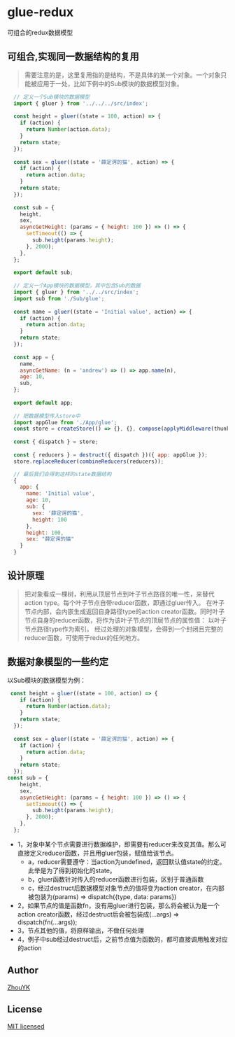 # glue-redux

可组合的redux数据模型

## 可组合,实现同一数据结构的复用

> 需要注意的是，这里复用指的是结构，不是具体的某一个对象。一个对象只能被应用于一处，比如下例中的Sub模块的数据模型对象。
```jsx harmony
  // 定义一个Sub模块的数据模型
  import { gluer } from '../../../src/index';
  
  const height = gluer((state = 100, action) => {
    if (action) {
      return Number(action.data);
    }
    return state;
  });
  
  const sex = gluer((state = '薛定谔的猫', action) => {
    if (action) {
      return action.data;
    }
    return state;
  });
  
  const sub = {
    height,
    sex,
    asyncGetHeight: (params = { height: 100 }) => () => {
      setTimeout(() => {
        sub.height(params.height);
      }, 2000);
    },
  };
  
  export default sub;
  
  // 定义一个App模块的数据模型，其中包含Sub的数据
  import { gluer } from '../../src/index';
  import sub from './Sub/glue';
  
  const name = gluer((state = 'Initial value', action) => {
    if (action) {
      return action.data;
    }
    return state;
  });
  
  const app = {
    name,
    asyncGetName: (n = 'andrew') => () => app.name(n),
    age: 10,
    sub,
  };
  
  export default app;
  
  // 把数据模型传入store中
  import appGlue from './App/glue';
  const store = createStore(() => {}, {}, compose(applyMiddleware(thunk), DevTool.instrument()));
  
  const { dispatch } = store;
  
  const { reducers } = destruct({ dispatch })({ app: appGlue });
  store.replaceReducer(combineReducers(reducers));

  // 最后我们会得到这样的state数据结构
  {
    app: {
      name: 'Initial value',
      age: 10,
      sub: {
        sex: '薛定谔的猫',
        height: 100
      },
      height: 100,
      sex: "薛定谔的猫"
    }
  }
```
## 设计原理

> 把对象看成一棵树，利用从顶层节点到叶子节点路径的唯一性，来替代action type。每个叶子节点自带reducer函数，即通过gluer传入。
> 在叶子节点内部，会内嵌生成返回自身路径type的action creator函数。同时叶子节点自身的reducer函数，将作为该叶子节点的顶层节点的属性值：
> 以叶子节点路径type作为索引。
> 经过处理的对象模型，会得到一个封闭且完整的reducer函数，可使用于redux的任何地方。

## 数据对象模型的一些约定
以Sub模块的数据模型为例：
```jsx harmony
 const height = gluer((state = 100, action) => {
    if (action) {
      return Number(action.data);
    }
    return state;
  });
  
  const sex = gluer((state = '薛定谔的猫', action) => {
    if (action) {
      return action.data;
    }
    return state;
  });
const sub = {
    height,
    sex,
    asyncGetHeight: (params = { height: 100 }) => () => {
      setTimeout(() => {
        sub.height(params.height);
      }, 2000);
    },
  };
```
- 1，对象中某个节点需要进行数据维护，即需要有reducer来改变其值。那么可直接定义reducer函数，并且用gluer包装，赋值给该节点。
  - a，reducer需要遵守：当action为undefined，返回默认值state的约定。此举是为了得到初始化的state。
  - b，gluer函数针对传入的reducer函数进行包装，区别于普通函数
  - c，经过destruct后数据模型对象节点的值将变为action creator，在内部被包装为(params) => dispatch({type, data: params})
- 2，如果节点的值是函数fn，没有用gluer进行包装，那么将会被认为是一个action creator函数，经过destruct后会被包装成(...args) => dispatch(fn(...args));
- 3，节点其他的值，将原样输出，不做任何处理 
- 4，例子中sub经过destruct后，之前节点值为函数的，都可直接调用触发对应的action

## Author
[ZhouYK](https://github.com/ZhouYK)

## License
[MIT licensed](https://github.com/ZhouYK/glue-redux/blob/master/LICENSE) 